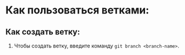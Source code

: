 # Как пользоваться ветками:
## Как создать ветку:

1. Чтобы создать ветку, введите команду `git branch <branch-name>`.

 
